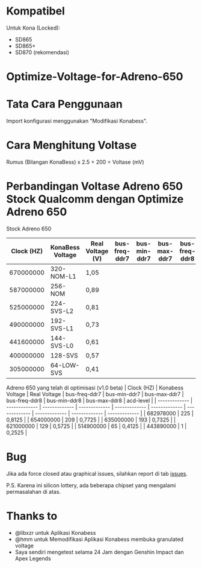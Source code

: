 # Kompatibel
Untuk Kona (Locked):
- SD865
- SD865+
- SD870 (rekomendasi)

# Optimize-Voltage-for-Adreno-650

# Tata Cara Penggunaan
Import konfigurasi menggunakan "Modifikasi Konabess".

# Cara Menghitung Voltase
Rumus
(Bilangan KonaBess) x 2.5 + 200 = Voltase (mV)

# Perbandingan Voltase Adreno 650 Stock Qualcomm dengan Optimize Adreno 650

Stock Adreno 650

| Clock (HZ)  | KonaBess Voltage | Real Voltage (V) | bus-freq-ddr7 | bus-min-ddr7 | bus-max-ddr7 | bus-freq-ddr8 | bus-min-ddr8 | bus-max-ddr8 | acd-level |
| ------------- | ------------- | ------------- | ------------- | ------------- | ------------- | ------------- | ------------- | ------------- | ------------- |
| 670000000 | 320-NOM-L1  | 1,05  |
| 587000000 | 256-NOM | 0,89  |
| 525000000 | 224-SVS-L2 | 0,81  |
| 490000000 | 192-SVS-L1 | 0,73 |
| 441600000 | 144-SVS-L0 | 0,61 |
| 400000000 | 128-SVS  | 0,57 |
| 305000000 | 64-LOW-SVS | 0,41 |

Adreno 650 yang telah di optimisasi (v1.0 beta)
| Clock (HZ)  | Konabess Voltage | Real Voltage | bus-freq-ddr7 | bus-min-ddr7 | bus-max-ddr7 | bus-freq-ddr8 | bus-min-ddr8 | bus-max-ddr8 | acd-level |
| ------------- | ------------- | ------------- | ------------- | ------------- | ------------- | ------------- | ------------- | ------------- | ------------- |
| 682978000 | 225 | 0,8125 |
| 654000000 | 209 | 0,7725 |
| 635000000 | 193 | 0,7325 |
| 621000000 | 129 | 0,5725 |
| 514900000 | 65 | 0,4125 |
| 443890000 | 1 | 0,2525 |

# Bug
Jika ada force closed atau graphical issues, silahkan report di tab [issues](https://github.com/IRedDragonICY/Optimize-Voltage-for-Adreno-650/issues/new).

P.S. Karena ini silicon lottery, ada beberapa chipset yang mengalami permasalahan di atas.

# Thanks to
* @libxzr untuk Aplikasi Konabess
* @hmm untuk Memodifikasi Aplikasi Konabess membuka granulated voltage
* Saya sendiri mengetest selama 24 Jam dengan Genshin Impact dan Apex Legends





